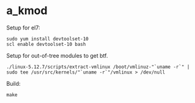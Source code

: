 # a_kmod

Setup for el7:
```
sudo yum install devtoolset-10
scl enable devtoolset-10 bash
```

Setup for out-of-tree modules to get btf.
```
./linux-5.12.7/scripts/extract-vmlinux /boot/vmlinuz-"`uname -r`" | sudo tee /usr/src/kernels/"`uname -r`"/vmlinux > /dev/null
```

Build:
```
make
```
